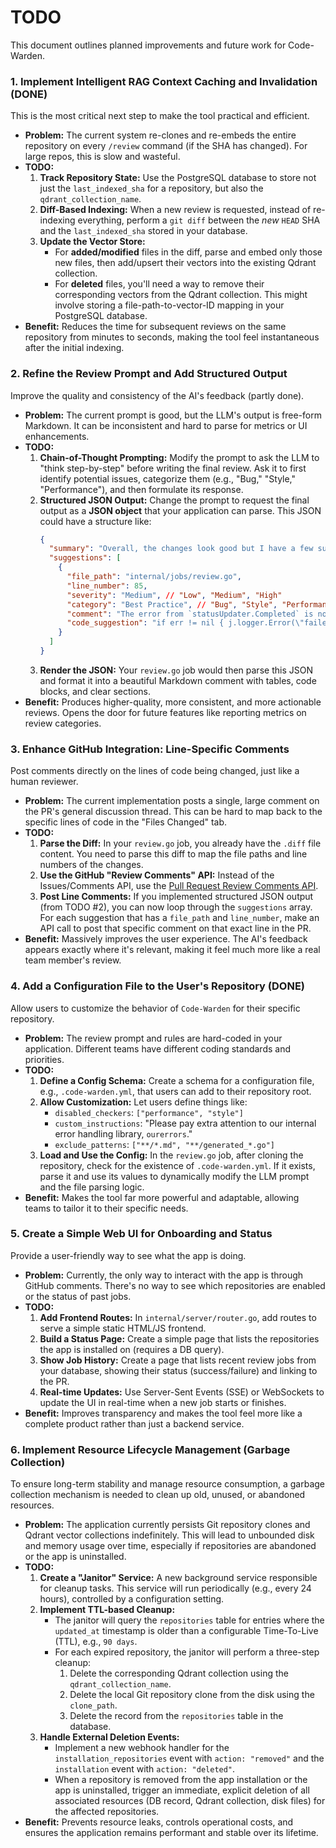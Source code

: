 # TODO

This document outlines planned improvements and future work for Code-Warden.

### 1. **Implement Intelligent RAG Context Caching and Invalidation** (DONE)

This is the most critical next step to make the tool practical and efficient.

*   **Problem:** The current system re-clones and re-embeds the entire repository on every `/review` command (if the SHA has changed). For large repos, this is slow and wasteful.
*   **TODO:**
    1.  **Track Repository State:** Use the PostgreSQL database to store not just the `last_indexed_sha` for a repository, but also the `qdrant_collection_name`.
    2.  **Diff-Based Indexing:** When a new review is requested, instead of re-indexing everything, perform a `git diff` between the *new* `HEAD` SHA and the `last_indexed_sha` stored in your database.
    3.  **Update the Vector Store:**
        *   For **added/modified** files in the diff, parse and embed only those new files, then add/upsert their vectors into the existing Qdrant collection.
        *   For **deleted** files, you'll need a way to remove their corresponding vectors from the Qdrant collection. This might involve storing a file-path-to-vector-ID mapping in your PostgreSQL database.
*   **Benefit:** Reduces the time for subsequent reviews on the same repository from minutes to seconds, making the tool feel instantaneous after the initial indexing.

### 2. **Refine the Review Prompt and Add Structured Output**

Improve the quality and consistency of the AI's feedback (partly done).

*   **Problem:** The current prompt is good, but the LLM's output is free-form Markdown. It can be inconsistent and hard to parse for metrics or UI enhancements.
*   **TODO:**
    1.  **Chain-of-Thought Prompting:** Modify the prompt to ask the LLM to "think step-by-step" before writing the final review. Ask it to first identify potential issues, categorize them (e.g., "Bug," "Style," "Performance"), and then formulate its response.
    2.  **Structured JSON Output:** Change the prompt to request the final output as a **JSON object** that your application can parse. This JSON could have a structure like:
        ```json
        {
          "summary": "Overall, the changes look good but I have a few suggestions regarding error handling.",
          "suggestions": [
            {
              "file_path": "internal/jobs/review.go",
              "line_number": 85,
              "severity": "Medium", // "Low", "Medium", "High"
              "category": "Best Practice", // "Bug", "Style", "Performance"
              "comment": "The error from `statusUpdater.Completed` is not handled. While the job is ending, it's good practice to log this failure.",
              "code_suggestion": "if err != nil { j.logger.Error(\"failed to update final status\", \"error\", err) }"
            }
          ]
        }
        ```
    3.  **Render the JSON:** Your `review.go` job would then parse this JSON and format it into a beautiful Markdown comment with tables, code blocks, and clear sections.
*   **Benefit:** Produces higher-quality, more consistent, and more actionable reviews. Opens the door for future features like reporting metrics on review categories.

### 3. **Enhance GitHub Integration: Line-Specific Comments**

Post comments directly on the lines of code being changed, just like a human reviewer.

*   **Problem:** The current implementation posts a single, large comment on the PR's general discussion thread. This can be hard to map back to the specific lines of code in the "Files Changed" tab.
*   **TODO:**
    1.  **Parse the Diff:** In your `review.go` job, you already have the `.diff` file content. You need to parse this diff to map the file paths and line numbers of the changes.
    2.  **Use the GitHub "Review Comments" API:** Instead of the Issues/Comments API, use the [Pull Request Review Comments API](https://docs.github.com/en/rest/pulls/comments?apiVersion=2022-11-28#create-a-review-comment-for-a-pull-request).
    3.  **Post Line Comments:** If you implemented structured JSON output (from TODO #2), you can now loop through the `suggestions` array. For each suggestion that has a `file_path` and `line_number`, make an API call to post that specific comment on that exact line in the PR.
*   **Benefit:** Massively improves the user experience. The AI's feedback appears exactly where it's relevant, making it feel much more like a real team member's review.

### 4. **Add a Configuration File to the User's Repository** (DONE)

Allow users to customize the behavior of `Code-Warden` for their specific repository.

*   **Problem:** The review prompt and rules are hard-coded in your application. Different teams have different coding standards and priorities.
*   **TODO:**
    1.  **Define a Config Schema:** Create a schema for a configuration file, e.g., `.code-warden.yml`, that users can add to their repository root.
    2.  **Allow Customization:** Let users define things like:
        *   `disabled_checkers`: `["performance", "style"]`
        *   `custom_instructions`: "Please pay extra attention to our internal error handling library, `ourerrors`."
        *   `exclude_patterns`: `["**/*.md", "**/generated_*.go"]`
    3.  **Load and Use the Config:** In the `review.go` job, after cloning the repository, check for the existence of `.code-warden.yml`. If it exists, parse it and use its values to dynamically modify the LLM prompt and the file parsing logic.
*   **Benefit:** Makes the tool far more powerful and adaptable, allowing teams to tailor it to their specific needs.

### 5. **Create a Simple Web UI for Onboarding and Status**

Provide a user-friendly way to see what the app is doing.

*   **Problem:** Currently, the only way to interact with the app is through GitHub comments. There's no way to see which repositories are enabled or the status of past jobs.
*   **TODO:**
    1.  **Add Frontend Routes:** In `internal/server/router.go`, add routes to serve a simple static HTML/JS frontend.
    2.  **Build a Status Page:** Create a simple page that lists the repositories the app is installed on (requires a DB query).
    3.  **Show Job History:** Create a page that lists recent review jobs from your database, showing their status (success/failure) and linking to the PR.
    4.  **Real-time Updates:** Use Server-Sent Events (SSE) or WebSockets to update the UI in real-time when a new job starts or finishes.
*   **Benefit:** Improves transparency and makes the tool feel more like a complete product rather than just a backend service.

### 6. **Implement Resource Lifecycle Management (Garbage Collection)**

To ensure long-term stability and manage resource consumption, a garbage collection mechanism is needed to clean up old, unused, or abandoned resources.

*   **Problem:** The application currently persists Git repository clones and Qdrant vector collections indefinitely. This will lead to unbounded disk and memory usage over time, especially if repositories are abandoned or the app is uninstalled.
*   **TODO:**
    1.  **Create a "Janitor" Service:** A new background service responsible for cleanup tasks. This service will run periodically (e.g., every 24 hours), controlled by a configuration setting.
    2.  **Implement TTL-based Cleanup:**
        *   The janitor will query the `repositories` table for entries where the `updated_at` timestamp is older than a configurable Time-To-Live (TTL), e.g., `90 days`.
        *   For each expired repository, the janitor will perform a three-step cleanup:
            1.  Delete the corresponding Qdrant collection using the `qdrant_collection_name`.
            2.  Delete the local Git repository clone from the disk using the `clone_path`.
            3.  Delete the record from the `repositories` table in the database.
    3.  **Handle External Deletion Events:**
        *   Implement a new webhook handler for the `installation_repositories` event with `action: "removed"` and the `installation` event with `action: "deleted"`.
        *   When a repository is removed from the app installation or the app is uninstalled, trigger an immediate, explicit deletion of all associated resources (DB record, Qdrant collection, disk files) for the affected repositories.
*   **Benefit:** Prevents resource leaks, controls operational costs, and ensures the application remains performant and stable over its lifetime.